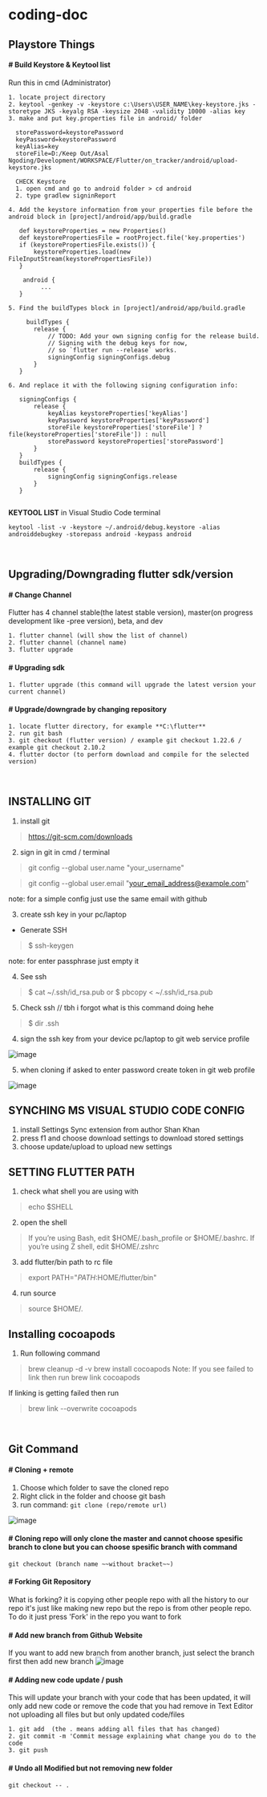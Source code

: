 # coding-doc



## Playstore Things

#### # Build Keystore & Keytool list
Run this in cmd (Administrator)
```
1. locate project directory
2. keytool -genkey -v -keystore c:\Users\USER_NAME\key-keystore.jks -storetype JKS -keyalg RSA -keysize 2048 -validity 10000 -alias key
3. make and put key.properties file in android/ folder 

  storePassword=keystorePassword
  keyPassword=keystorePassword
  keyAlias=key
  storeFile=D:/Keep Out/Asal Ngoding/Development/WORKSPACE/Flutter/on_tracker/android/upload-keystore.jks
  
  CHECK Keystore
  1. open cmd and go to android folder > cd android
  2. type gradlew signinReport
  
4. Add the keystore information from your properties file before the android block in [project]/android/app/build.gradle

   def keystoreProperties = new Properties()
   def keystorePropertiesFile = rootProject.file('key.properties')
   if (keystorePropertiesFile.exists()) {
       keystoreProperties.load(new FileInputStream(keystorePropertiesFile))
   }
   
    android {
         ...
   }

5. Find the buildTypes block in [project]/android/app/build.gradle
 
     buildTypes {
       release {
           // TODO: Add your own signing config for the release build.
           // Signing with the debug keys for now,
           // so `flutter run --release` works.
           signingConfig signingConfigs.debug
       }
   }
   
6. And replace it with the following signing configuration info:
   
   signingConfigs {
       release {
           keyAlias keystoreProperties['keyAlias']
           keyPassword keystoreProperties['keyPassword']
           storeFile keystoreProperties['storeFile'] ? file(keystoreProperties['storeFile']) : null
           storePassword keystoreProperties['storePassword']
       }
   }
   buildTypes {
       release {
           signingConfig signingConfigs.release
       }
   }
 
```

**KEYTOOL LIST**
in Visual Studio Code terminal
```
keytool -list -v -keystore ~/.android/debug.keystore -alias androiddebugkey -storepass android -keypass android
```
<br />

## Upgrading/Downgrading flutter sdk/version

#### # Change Channel
Flutter has 4 channel stable(the latest stable version), master(on progress development like -pree version), beta, and dev
```
1. flutter channel (will show the list of channel)
2. flutter channel (channel name)
3. flutter upgrade
```

#### # Upgrading sdk
```1. flutter upgrade (this command will upgrade the latest version your current channel)```

#### # Upgrade/downgrade by changing repository
```
1. locate flutter directory, for example **C:\flutter**
2. run git bash
3. git checkout (flutter version) / example git checkout 1.22.6 / example git checkout 2.10.2
4. flutter doctor (to perform download and compile for the selected version)
```

<br />

## INSTALLING GIT 

1. install git
> https://git-scm.com/downloads

2. sign in git in cmd / terminal 
> git config --global user.name "your_username" 

> git config --global user.email "your_email_address@example.com"

note: for a simple config just use the same email with github

3. create ssh key in your pc/laptop

- Generate SSH
> $ ssh-keygen

note: for enter passphrase just empty it

4. See ssh
> $ cat ~/.ssh/id_rsa.pub or $ pbcopy < ~/.ssh/id_rsa.pub

5. Check ssh // tbh i forgot what is this command doing hehe
> $ dir .ssh

4. sign the ssh key from your device pc/laptop to git web service profile

![image](https://user-images.githubusercontent.com/90954993/209432173-0de76a7e-5f64-4ea2-b62e-11634704a08f.png)


5. when cloning if asked to enter password create token in git web profile

![image](https://user-images.githubusercontent.com/90954993/209432378-e1745cbe-d7ba-4a28-93b9-05a4497832a8.png)


## SYNCHING MS VISUAL STUDIO CODE CONFIG

1. install Settings Sync extension from author Shan Khan
2. press f1 and choose download settings to download stored settings
3. choose update/upload to upload new settings

## SETTING FLUTTER PATH
1. check what shell you are using with
> echo $SHELL
2. open the shell
>  If you’re using Bash, edit $HOME/.bash_profile or $HOME/.bashrc. If you’re using Z shell, edit $HOME/.zshrc
3. add flutter/bin path to rc file 
> export PATH="$PATH:$HOME/flutter/bin"
4. run source
> source $HOME/.<rc file>

## Installing cocoapods

1. Run following command
> brew cleanup -d -v 
> brew install cocoapods 
Note: If you see failed to link then run brew link cocoapods

If linking is getting failed then run

> brew link --overwrite cocoapods
  
<br />
  
## Git Command
  
 #### # Cloning + remote
1. Choose which folder to save the cloned repo
2. Right click in the folder and choose git bash
3. run command: `git clone (repo/remote url)`

![image](https://user-images.githubusercontent.com/90954993/162659441-36a96723-517b-4413-a509-a54a4e139d7f.png)

#### # Cloning repo will only clone the master and cannot choose spesific branch to clone but you can choose spesific branch with command
```git checkout (branch name ~~without bracket~~)```

#### # Forking Git Repository
What is forking? it is copying other people repo with all the history to our repo it's just like making new repo but the repo is from other people repo. To do it just press 'Fork' in the repo you want to fork

#### # Add new branch from Github Website
If you want to add new branch from another branch, just select the branch first then add new branch
![image](https://user-images.githubusercontent.com/90954993/162657746-d4e99e72-5b77-403b-98f5-fcdb13f18af1.png)


#### # Adding new code update / push
This will update your branch with your code that has been updated, it will only add new code or remove the code that you had remove in Text Editor not uploading all files but but only updated code/files
```
1. git add  (the . means adding all files that has changed)
2. git commit -m 'Commit message explaining what change you do to the code
3. git push 
```

#### # Undo all **Modified** but not removing new folder

```git checkout -- .```
  
  <br />

